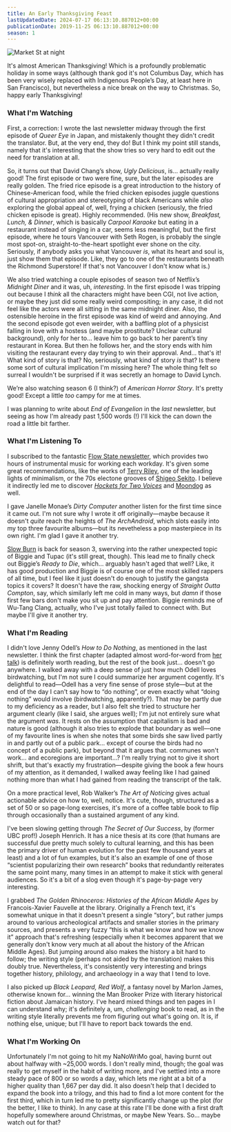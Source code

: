 ```yaml
---
title: An Early Thanksgiving Feast
lastUpdatedDate: 2024-07-17 06:13:10.887012+00:00
publicationDate: 2019-11-25 06:13:10.887012+00:00
season: 1
---
```


![Market St at night](../..//assets/newsletters/market_street.jpg)

 It's almost American Thanksgiving! Which is a profoundly problematic holiday in some ways (although thank god it's not Columbus Day, which has been very wisely replaced with Indigenous People’s Day, at least here in San Francisco), but nevertheless a nice break on the way to Christmas. So, happy early Thanksgiving!

### What I'm Watching

First, a correction: I wrote the last newsletter midway through the first episode of *Queer Eye* in Japan, and mistakenly thought they didn't credit the translator. But, at the very end, they do! But I think my point still stands, namely that it's interesting that the show tries so very hard to edit out the need for translation at all.

So, it turns out that David Chang’s show, *Ugly Delicious*, is... actually really good! The first episode or two were fine, sure, but the later episodes are really golden. The fried rice episode is a great introduction to the history of Chinese-American food, while the fried chicken episodes juggle questions of cultural appropriation and stereotyping of black Americans while *also* exploring the global appeal of, well, frying a chicken (seriously, the fried chicken episode is great). Highly recommended. (His new show, *Breakfast, Lunch, & Dinner*, which is basically *Carpool Karaoke* but eating in a restaurant instead of singing in a car, seems less meaningful, but the first episode, where he tours Vancouver with Seth Rogen, is probably the single most spot-on, straight-to-the-heart spotlight ever shone on the city. Seriously, if anybody asks you what Vancouver *is*, what its heart and soul is, just show them that episode. Like, they go to one of the restaurants beneath the Richmond Superstore! If that's not Vancouver I don't know what is.)

We also tried watching a couple episodes of season two of Netflix’s *Midnight Diner* and it was, uh, *interesting*. In the first episode I was tripping out because I *think* all the characters might have been CGI, not live action, or maybe they just did some really weird compositing; in any case, it did not feel like the actors were all sitting in the same midnight diner. Also, the ostensible heroine in the first episode was kind of weird and annoying. And the second episode got even weirder, with a baffling plot of a physicist falling in love with a hostess (and maybe prostitute? Unclear cultural background), only for her to... leave him to go back to her parent’s tiny restaurant in Korea. But then he follows her, and the story ends with him visiting the restaurant every day trying to win their approval. And... that's it! What kind of story is that? No, seriously, what kind of story *is* that? Is there some sort of cultural implication I'm missing here? The whole thing felt so surreal I wouldn't be surprised if it was secretly an homage to David Lynch.

We’re also watching season 6 (I think?) of *American Horror Story*. It's pretty good! Except a little *too* campy for me at times.

I was planning to write about *End of Evangelion* in the *last* newsletter, but seeing as how I'm already past 1,500 words (!) I'll kick the can down the road a little bit farther.

### What I'm Listening To

I subscribed to the fantastic [Flow State newsletter](https://flowstate.substack.com/), which provides two hours of instrumental music for working each workday. It's given some great recommendations, like the works of [Terry Riley](https://flowstate.substack.com/p/november-18-2019), one of the leading lights of minimalism, or the 70s electone grooves of [Shigeo Sekito](https://flowstate.substack.com/p/november-14-2019). I believe it indirectly led me to discover [*Hockets for Two Voices*](https://mearaoreilly.bandcamp.com/album/hockets-for-two-voices-ep) and [Moondog](https://en.wikipedia.org/wiki/Moondog) as well.

I gave Janelle Monae’s *Dirty Computer* another listen for the first time since it came out. I'm not sure why I wrote it off originally—maybe because it doesn't *quite* reach the heights of *The ArchAndroid*, which slots easily into my top three favourite albums—but its nevetheless a pop masterpiece in its own right. I'm glad I gave it another try.

[Slow Burn](https://slate.com/podcasts/slow-burn/s3/biggie-and-tupac) is back for season 3, swerving into the rather unexpected topic of Biggie and Tupac (it's still great, though). This lead me to finally check out Biggie’s *Ready to Die*, which... arguably hasn't aged that well? Like, it has good production and Biggie is of course one of the most skilled rappers of all time, but I feel like it just doesn't do enough to justify the gangsta topics it covers? It doesn't have the raw, shocking energy of *Straight Outta Compton*, say, which similarly left me cold in many ways, but *damn* if those first few bars don't make you sit up and pay attention. Biggie reminds me of Wu-Tang Clang, actually, who I've just totally failed to connect with. But maybe I'll give it another try.

### What I'm Reading

I didn't love Jenny Odell’s *How to Do Nothing*, as mentioned in the last newsletter. I think the first chapter (adapted almost word-for-word from [her talk](https://medium.com/@the_jennitaur/how-to-do-nothing-57e100f59bbb)) is definitely worth reading, but the rest of the book just... doesn't go anywhere. I walked away with a deep sense of just how much Odell loves birdwatching, but I'm not sure I could summarize her argument cogently. It's delightful to read—Odell has a very fine sense of prose style—but at the end of the day I can't say how to “do nothing”, or even exactly what “doing nothing” would involve (birdwatching, apparently?). That may be partly due to my deficiency as a reader, but I also felt she tried to structure her argument clearly (like I said, she argues well); I'm jut not entirely sure what the argument *was*. It rests on the assumption that capitalism is bad and nature is good (although it also tries to explode that boundary as well—one of my favourite lines is when she notes that some birds she saw lived partly in and partly out of a public park... except of course the birds had no concept of a public park), but beyond that it argues that. communes won't work... and ecoregions are important...? I'm really trying not to give it short shrift, but that's exactly my frustration—despite giving the book a few hours of my attention, as it demanded, I walked away feeling like I had gained nothing more than what I had gained from reading the transcript of the talk.

On a more practical level, Rob Walker’s *The Art of Noticing* gives actual actionable advice on how to, well, notice. It's cute, though, structured as a set of 50 or so page-long exercises, it's more of a coffee table book to flip through occasionally than a sustained argument of any kind.

I've been slowing getting through *The Secret of Our Success*, by (former UBC prof!) Joseph Henrich. It has a nice thesis at its core (that humans are successful due pretty much solely to cultural learning, and this has been the primary driver of human evolution for the past few thousand years at least) and a lot of fun examples, but it's also an example of one of those “scientist popularizing their own research” books that redundantly reiterates the same point many, many times in an attempt to make it stick with general audiences. So it's a bit of a slog even though it's page-by-page very interesting.

I grabbed *The Golden Rhinoceros: Histories of the African Middle Ages* by Francois-Xavier Fauvelle at the library. Originally a French text, it's somewhat unique in that it doesn't present a single “story”, but rather jumps around to various archeological artifacts and smaller stories in the primary sources, and presents a very fuzzy “this is what we know and how we know it” approach that's refreshing (especially when it becomes apparent that we generally don't know very much at all about the history of the African Middle Ages). But jumping around also makes the history a bit hard to follow; the writing style (perhaps not aided by the translation) makes this doubly true. Nevertheless, it's consistently very interesting and brings together history, philology, and archaeology in a way that I tend to love.

I also picked up *Black Leopard, Red Wolf*, a fantasy novel by Marlon James, otherwise known for... winning the Man Brooker Prize with literary historical fiction about Jamaican history. I've heard mixed things and ten pages in I can understand why; it's definitely a, um, *challenging* book to read, as in the writing style literally prevents me from figuring out what's going on. It is, if nothing else, unique; but I'll have to report back towards the end.

### What I'm Working On

Unfortunately I'm not going to hit my NaNoWriMo goal, having burnt out about halfway with ~25,000 words. I don't really mind, though; the goal was really to get myself in the habit of writing more, and I've settled into a more steady pace of 800 or so words a day, which lets me right at a bit of a higher quality than 1,667 per day did. It also doesn't help that I decided to expand the book into a trilogy, and this had to find a lot more content for the first third, which in turn led me to pretty significantly change up the plot (for the better, I like to think). In any case at this rate I'll be done with a first draft hopefully somewhere around Christmas, or maybe New Years. So... maybe watch out for that?